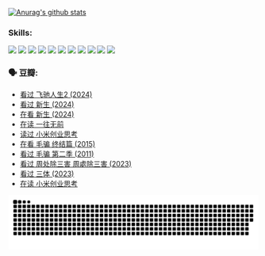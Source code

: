 
[![Anurag's github stats](https://github-readme-stats.vercel.app/api?username=w940853815)](https://github.com/anuraghazra/github-readme-stats)

### Skills:

<code><img height="32" src="https://cdn.jsdelivr.net/npm/simple-icons@v5/icons/python.svg"></code>
<code><img height="32" src="https://cdn.jsdelivr.net/npm/simple-icons@v5/icons/javascript.svg"></code>
<code><img height="32" src="https://cdn.jsdelivr.net/npm/simple-icons@v5/icons/django.svg"></code>
<code><img height="32" src="https://cdn.jsdelivr.net/npm/simple-icons@v5/icons/flask.svg"></code>
<code><img height="32" src="https://cdn.jsdelivr.net/npm/simple-icons@v5/icons/vuetify.svg"></code>
<code><img height="32" src="https://cdn.jsdelivr.net/npm/simple-icons@v5/icons/git.svg"></code>
<code><img height="32" src="https://cdn.jsdelivr.net/npm/simple-icons@v5/icons/docker.svg"></code>
<code><img height="32" src="https://cdn.jsdelivr.net/npm/simple-icons@v5/icons/postgresql.svg"></code>
<code><img height="32" src="https://cdn.jsdelivr.net/npm/simple-icons@v5/icons/elasticsearch.svg"></code>
<code><img height="32" src="https://cdn.jsdelivr.net/npm/simple-icons@v5/icons/macos.svg"></code>
<code><img height="32" src="https://cdn.jsdelivr.net/npm/simple-icons@v5/icons/linux.svg"></code>

### 🗣 豆瓣:

<!-- DOUBAN-ACTIVITIES:START -->
- [看过 飞驰人生2‎ (2024)](https://www.douban.com/people/136069238/status/4616048805/?_i=16495296)
- [看过 新生‎ (2024)](https://www.douban.com/people/136069238/status/4612373431/?_i=16495296)
- [在看 新生‎ (2024)](https://www.douban.com/people/136069238/status/4607441062/?_i=16495296)
- [在读 一往无前](https://www.douban.com/people/136069238/status/4590507310/?_i=16495296)
- [读过 小米创业思考](https://www.douban.com/people/136069238/status/4590506983/?_i=16495296)
- [在看 毛骗 终结篇‎ (2015)](https://www.douban.com/people/136069238/status/4581971924/?_i=16495296)
- [看过 毛骗 第二季‎ (2011)](https://www.douban.com/people/136069238/status/4581971810/?_i=16495296)
- [看过 周处除三害 周處除三害‎ (2023)](https://www.douban.com/people/136069238/status/4575646701/?_i=16495296)
- [看过 三体‎ (2023)](https://www.douban.com/people/136069238/status/4574263039/?_i=16495296)
- [在读 小米创业思考](https://www.douban.com/people/136069238/status/4572047905/?_i=16495296)
<!-- DOUBAN-ACTIVITIES:END -->


![Snake animation](https://raw.githubusercontent.com/w940853815/w940853815/output/github-contribution-grid-snake.svg)

<!--
**w940853815/w940853815** is a ✨ _special_ ✨ repository because its `README.md` (this file) appears on your GitHub profile.

Here are some ideas to get you started:

- 🔭 I’m currently working on ...
- 🌱 I’m currently learning ...
- 👯 I’m looking to collaborate on ...
- 🤔 I’m looking for help with ...
- 💬 Ask me about ...
- 📫 How to reach me: ...
- 😄 Pronouns: ...
- ⚡ Fun fact: ...
-->
